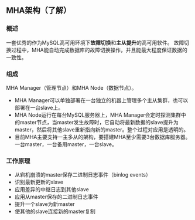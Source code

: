 ## MHA架构（了解）

### 概述

一套优秀的作为MySQL高可用环境下**故障切换**和**主从提升**的高可用软件。
故障切换过程中，MHA能自动完成数据库的故障切换操作，并且能最大程度保证数据的一致性。

### 组成

MHA Manager（管理节点）和MHA Node（数据节点）。

- MHA Manager可以单独部署在一台独立的机器上管理多个主从集群，也可以部署在一台slave上。
- MHA Node运行在每台MySQL服务器上，MHA Manager会定时探测集群中的master节点，当master发生故障时，它自动将最新数据的slave提升为master，然后将其他slave重新指向新的master。整个过程对应用是透明的。
- 目前MHA主要支持一主多从的架构，要搭建MHA至少需要3台数据库服务器。一台master，一台备用master，一台slave。

### 工作原理

- 从宕机崩溃的master保存二进制日志事件（binlog events）
- 识别最新更新的slave
- 应用差异的中继日志到其他slave
- 应用从master保存的二进制日志事件
- 提升一个slave为新master
- 使其他的slave连接新的master复制